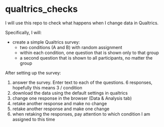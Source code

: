 # qualtrics_checks


I will use this repo to check what happens when I change data in Qualtrics.

Specifically, I will:

- create a simple Qualtrics survey:
  - two conditions (A and B) with random assignment
  - within each condition, one question that is shown only to that group
  - a second question that is shown to all participants, no matter the group

After setting up the survey:
1. answer the survey. Enter text to each of the questions. 6 responses, hopefully this means 3 / condition
2. download the data using the default settings in qualtrics
3. change one response in the browser (Data & Analysis tab)
4. retake another response and make no change
5. retake another response and make one change
6. when retaking the responses, pay attention to which condition I am assigned to this time


